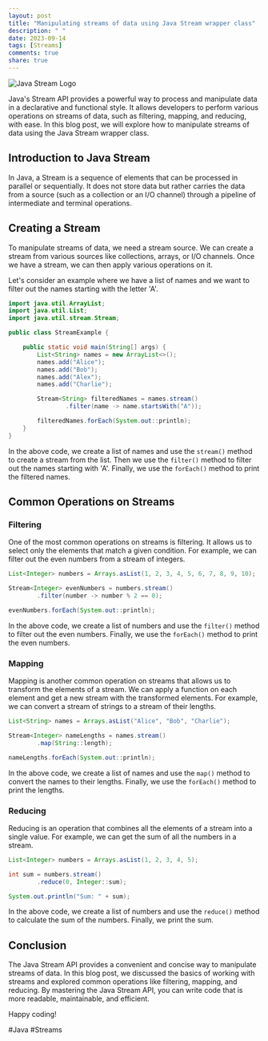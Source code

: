 ```yaml
---
layout: post
title: "Manipulating streams of data using Java Stream wrapper class"
description: " "
date: 2023-09-14
tags: [Streams]
comments: true
share: true
---
```


![Java Stream Logo](https://example.com/stream_logo.png) 

Java's Stream API provides a powerful way to process and manipulate data in a declarative and functional style. It allows developers to perform various operations on streams of data, such as filtering, mapping, and reducing, with ease. In this blog post, we will explore how to manipulate streams of data using the Java Stream wrapper class.

## Introduction to Java Stream

In Java, a Stream is a sequence of elements that can be processed in parallel or sequentially. It does not store data but rather carries the data from a source (such as a collection or an I/O channel) through a pipeline of intermediate and terminal operations.

## Creating a Stream

To manipulate streams of data, we need a stream source. We can create a stream from various sources like collections, arrays, or I/O channels. Once we have a stream, we can then apply various operations on it.

Let's consider an example where we have a list of names and we want to filter out the names starting with the letter 'A'.

```java
import java.util.ArrayList;
import java.util.List;
import java.util.stream.Stream;

public class StreamExample {

    public static void main(String[] args) {
        List<String> names = new ArrayList<>();
        names.add("Alice");
        names.add("Bob");
        names.add("Alex");
        names.add("Charlie");

        Stream<String> filteredNames = names.stream()
                .filter(name -> name.startsWith("A"));

        filteredNames.forEach(System.out::println);
    }
}
```

In the above code, we create a list of names and use the `stream()` method to create a stream from the list. Then we use the `filter()` method to filter out the names starting with 'A'. Finally, we use the `forEach()` method to print the filtered names.

## Common Operations on Streams

### Filtering

One of the most common operations on streams is filtering. It allows us to select only the elements that match a given condition. For example, we can filter out the even numbers from a stream of integers.

```java
List<Integer> numbers = Arrays.asList(1, 2, 3, 4, 5, 6, 7, 8, 9, 10);

Stream<Integer> evenNumbers = numbers.stream()
        .filter(number -> number % 2 == 0);

evenNumbers.forEach(System.out::println);
```

In the above code, we create a list of numbers and use the `filter()` method to filter out the even numbers. Finally, we use the `forEach()` method to print the even numbers.

### Mapping

Mapping is another common operation on streams that allows us to transform the elements of a stream. We can apply a function on each element and get a new stream with the transformed elements. For example, we can convert a stream of strings to a stream of their lengths.

```java
List<String> names = Arrays.asList("Alice", "Bob", "Charlie");

Stream<Integer> nameLengths = names.stream()
        .map(String::length);

nameLengths.forEach(System.out::println);
```

In the above code, we create a list of names and use the `map()` method to convert the names to their lengths. Finally, we use the `forEach()` method to print the lengths.

### Reducing

Reducing is an operation that combines all the elements of a stream into a single value. For example, we can get the sum of all the numbers in a stream.

```java
List<Integer> numbers = Arrays.asList(1, 2, 3, 4, 5);

int sum = numbers.stream()
        .reduce(0, Integer::sum);

System.out.println("Sum: " + sum);
```

In the above code, we create a list of numbers and use the `reduce()` method to calculate the sum of the numbers. Finally, we print the sum.

## Conclusion

The Java Stream API provides a convenient and concise way to manipulate streams of data. In this blog post, we discussed the basics of working with streams and explored common operations like filtering, mapping, and reducing. By mastering the Java Stream API, you can write code that is more readable, maintainable, and efficient.

Happy coding!

#Java #Streams